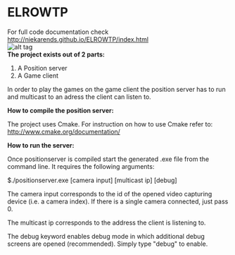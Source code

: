 # ELROWTP
For full code documentation check http://niekarends.github.io/ELROWTP/index.html <br />
![alt tag](https://encrypted-tbn3.gstatic.com/images?q=tbn:ANd9GcTl9WZvf-GpV6IcSPmwOsYkQ6u-dpKj5sJavbh7hZbPq1mYzaMT)<br />
**The project exists out of 2 parts:**<br />
1. A Position server<br />
2. A Game client

In order to play the games on the game client the position server has to run and multicast to an adress the
client can listen to.

**How to compile the position server:**

The project uses Cmake. For instruction on how to use Cmake refer to:
http://www.cmake.org/documentation/

**How to run the server:**

Once positionserver is compiled start the generated .exe file from the command line.
It requires the following arguments:

$./positionserver.exe [camera input] [multicast ip] [debug]

The camera input corresponds to the id of the opened video capturing device (i.e. a camera index). 
If there is a single camera connected, just pass 0.

The multicast ip corresponds to the address the client is listening to.

The debug keyword enables debug mode in which additional debug screens are opened (recommended). Simply type "debug" to enable.


